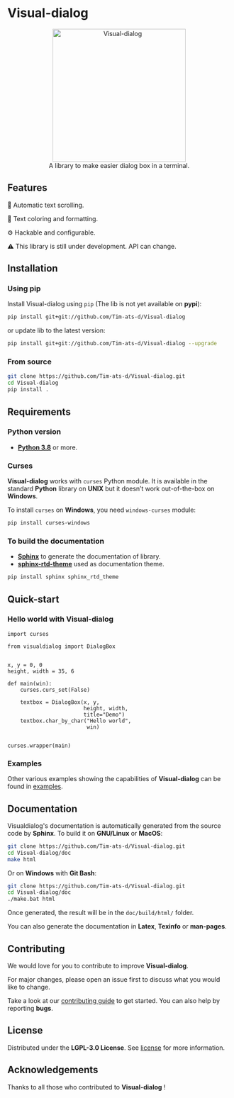 
# Visual-dialog

<p align="center">
  <img width="300" src="https://user-images.githubusercontent.com/59396366/113866239-5f5d0480-97ad-11eb-879f-fa7d4098b689.png" alt="Visual-dialog">
  <br>
  A library to make easier dialog box in a terminal.
</p>

## Features

📃 Automatic text scrolling.

🔖 Text coloring and formatting.

⚙️ Hackable and configurable.

⚠️ This library is still under development. API can change.

## Installation

### Using pip

Install Visual-dialog using `pip` (The lib is not yet available on **pypi**):

```sh
pip install git+git://github.com/Tim-ats-d/Visual-dialog
```
or update lib to the latest version:

```sh
pip install git+git://github.com/Tim-ats-d/Visual-dialog --upgrade
```

### From source

```sh
git clone https://github.com/Tim-ats-d/Visual-dialog.git
cd Visual-dialog
pip install .
```

## Requirements

### Python version

* [**Python 3.8**](https://www.python.org/downloads/) or more.

### Curses

**Visual-dialog** works with `curses` Python module. It is available in the standard **Python** library on **UNIX** but it doesn’t work out-of-the-box on **Windows**.

To install `curses` on **Windows**, you need `windows-curses` module:

```sh
pip install curses-windows
```

### To build the documentation

* [**Sphinx**](https://www.sphinx-doc.org/en/master/usage/installation.html) to generate the documentation of library.
* [**sphinx-rtd-theme**](https://pypi.org/project/sphinx-rtd-theme/) used as documentation theme.

```sh
pip install sphinx sphinx_rtd_theme
```

## Quick-start

### Hello world with **Visual-dialog**

```py3
import curses

from visualdialog import DialogBox


x, y = 0, 0
height, width = 35, 6

def main(win):
    curses.curs_set(False)

    textbox = DialogBox(x, y,
                        height, width,
                        title="Demo")
    textbox.char_by_char("Hello world",
                         win)


curses.wrapper(main)
```

### Examples

Other various examples showing the capabilities of **Visual-dialog** can be found in  [examples](examples/).

## Documentation

Visualdialog's documentation is automatically generated from the source code by **Sphinx**.
To build it on **GNU/Linux** or **MacOS**:
```sh
git clone https://github.com/Tim-ats-d/Visual-dialog.git
cd Visual-dialog/doc
make html
```
Or on **Windows** with **Git Bash**:
```sh
git clone https://github.com/Tim-ats-d/Visual-dialog.git
cd Visual-dialog/doc
./make.bat html
```

Once generated, the result will be in the `doc/build/html/` folder.

You can also generate the documentation in **Latex**, **Texinfo** or **man-pages**.

## Contributing

We would love for you to contribute to improve **Visual-dialog**.

For major changes, please open an issue first to discuss what you would like to change.

Take a look at our [contributing guide](CONTRIBUTING.md) to get started.
You can also help by reporting **bugs**.

## License

Distributed under the **LGPL-3.0 License**. See [license](LICENSE) for more information.

## Acknowledgements

Thanks to all those who contributed to **Visual-dialog** !
